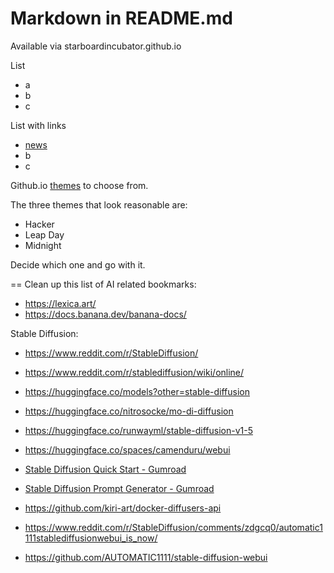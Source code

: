 # Markdown in README.md

Available via starboardincubator.github.io

List
- a
- b
- c

List with links
- [news](https://news.google.com)
- b
- c

Github.io [themes](https://pages.github.com/themes/) to choose from.

The three themes that look reasonable are:
- Hacker
- Leap Day
- Midnight 

Decide which one and go with it.

==
Clean up this list of AI related bookmarks:

- https://lexica.art/
- https://docs.banana.dev/banana-docs/

Stable Diffusion:
- https://www.reddit.com/r/StableDiffusion/
- https://www.reddit.com/r/stablediffusion/wiki/online/

- https://huggingface.co/models?other=stable-diffusion
- https://huggingface.co/nitrosocke/mo-di-diffusion
- https://huggingface.co/runwayml/stable-diffusion-v1-5
- https://huggingface.co/spaces/camenduru/webui

- [Stable Diffusion Quick Start - Gumroad](https://andrewongai.gumroad.com/l/stable_diffusion_quick_start)
- [Stable Diffusion Prompt Generator - Gumroad](https://andrewongai.gumroad.com/l/stable_diffusion_prompt_generator)

- https://github.com/kiri-art/docker-diffusers-api
- https://www.reddit.com/r/StableDiffusion/comments/zdgcq0/automatic1111stablediffusionwebui_is_now/
- https://github.com/AUTOMATIC1111/stable-diffusion-webui



